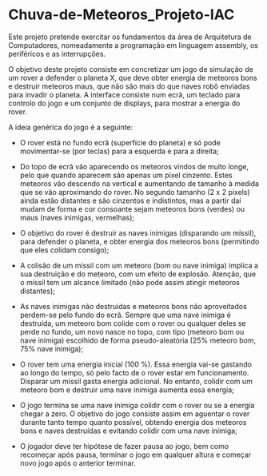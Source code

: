 # Chuva-de-Meteoros_Projeto-IAC

Este projeto pretende exercitar os fundamentos da área de Arquitetura de Computadores, nomeadamente a 
programação em linguagem assembly, os periféricos e as interrupções.

O objetivo deste projeto consiste em concretizar um jogo de simulação de um rover a defender o  planeta X, que deve obter energia 
de meteoros bons e destruir meteoros maus, que não são mais do  que naves robô enviadas para invadir o planeta. 
A interface consiste num ecrã, um teclado para controlo do jogo e um conjunto de displays, para mostrar a energia do rover.

A ideia genérica do jogo é a seguinte:
  - O rover está no fundo ecrã (superfície do planeta) e só pode movimentar-se (por teclas) para a esquerda e para a direita;

  - Do topo de ecrã vão aparecendo os meteoros vindos de muito longe, pelo que quando aparecem são apenas um pixel cinzento. 
Estes meteoros vão descendo na vertical e aumentando de tamanho à medida que se vão aproximando do rover. No segundo tamanho (2 x
2 pixels) ainda estão distantes e são cinzentos e indistintos, mas a partir daí mudam de forma e cor consoante sejam meteoros 
bons (verdes) ou maus (naves inimigas, vermelhas);

  - O objetivo do rover é destruir as naves inimigas (disparando um míssil), para defender o planeta, e obter energia dos 
  meteoros bons (permitindo que eles colidam consigo);
  
  - A colisão de um míssil com um meteoro (bom ou nave inimiga) implica a sua destruição e do 
meteoro, com um efeito de explosão. Atenção, que o míssil tem um alcance limitado (não pode 
assim atingir meteoros distantes);

  - As naves inimigas não destruídas e meteoros bons não aproveitados perdem-se pelo fundo do 
ecrã. Sempre que uma nave inimiga é destruída, um meteoro bom colide com o rover ou 
qualquer deles se perde no fundo, um novo nasce no topo, com tipo (meteoro bom ou nave 
inimiga) escolhido de forma pseudo-aleatória (25% meteoro bom, 75% nave inimiga);

  - O rover tem uma energia inicial (100 %). Essa energia vai-se gastando ao longo do tempo, só 
pelo facto de o rover estar em funcionamento. Disparar um míssil gasta energia adicional. No 
entanto, colidir com um meteoro bom e destruir uma nave inimiga aumenta essa energia;

  - O jogo termina se uma nave inimiga colidir com o rover ou se a energia chegar a zero. O objetivo 
do jogo consiste assim em aguentar o rover durante tanto tempo quanto possível, obtendo 
energia dos meteoros bons e naves destruídas e evitando colidir com uma nave inimiga;

  - O jogador deve ter hipótese de fazer pausa ao jogo, bem como recomeçar após pausa, terminar 
o jogo em qualquer altura e começar novo jogo após o anterior terminar.
